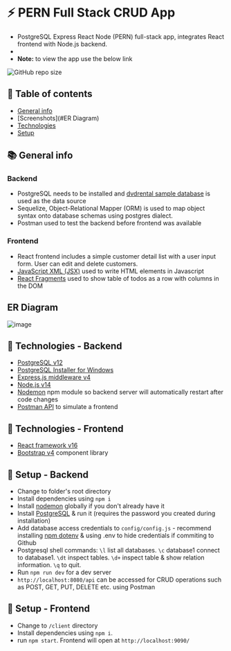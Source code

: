# :zap: PERN Full Stack CRUD App

* PostgreSQL Express React Node (PERN) full-stack app, integrates React frontend with Node.js backend.
* 
* **Note:** to view the app use the below link

![GitHub repo size](https://dvd-rental-pern-stack.herokuapp.com/)

## :page_facing_up: Table of contents

* [General info](#general-info)
* [Screenshots](#ER Diagram)
* [Technologies](#technologies)
* [Setup](#setup)

## :books: General info

### Backend

* PostgreSQL needs to be installed and [dvdrental sample database](https://www.postgresqltutorial.com/postgresql-sample-database/) is used as the data source
* Sequelize,  Object-Relational Mapper (ORM) is used to map object syntax onto database schemas using postgres dialect.
* Postman used to test the backend before frontend was available

### Frontend

* React frontend includes a simple customer detail list with a user input form. User can edit and delete customers.
* [JavaScript XML (JSX)](https://reactjs.org/docs/introducing-jsx.html) used to write HTML elements in Javascript
* [React Fragments](https://reactjs.org/docs/fragments.html) used to show table of todos as a row with columns in the DOM

## ER Diagram

![image](https://user-images.githubusercontent.com/40081027/142426947-4f202d60-df40-4483-9041-afd18f51e894.png)

## :signal_strength: Technologies - Backend

* [PostgreSQL v12](https://www.postgresql.org/)
* [PostgreSQL Installer for Windows](https://www.postgresqltutorial.com/install-postgresql/)
* [Express.js middleware v4](https://expressjs.com/)
* [Node.js v14](https://nodejs.org/es/)
* [Nodemon](https://www.npmjs.com/package/nodemon) npm module so backend server will automatically restart after code changes
* [Postman API](https://www.postman.com/downloads/) to simulate a frontend

## :signal_strength: Technologies - Frontend

* [React framework v16](https://reactjs.org/)
* [Bootstrap v4](https://getbootstrap.com/) component library

## :floppy_disk: Setup - Backend

* Change to folder's root directory
* Install dependencies using `npm i`
* Install [nodemon](https://www.npmjs.com/package/nodemon) globally if you don't already have it
* Install [PostgreSQL](https://www.postgresql.org/) & run it (requires the password you created during installation)
* Add database access credentials to `config/config.js` - recommend installing [npm dotenv](https://www.npmjs.com/package/dotenv) & using .env to hide credentials if commiting to Github
* Postgresql shell commands: `\l` list all databases. `\c` database1 connect to database1. `\dt` inspect tables. `\d+` inspect table & show relation information. `\q` to quit.
* Run `npm run dev` for a dev server
* `http://localhost:8080/api` can be accessed for CRUD operations such as POST, GET, PUT, DELETE etc. using Postman

## :floppy_disk: Setup - Frontend

* Change to `/client` directory
* Install dependencies using `npm i`.
* run `npm start`. Frontend will open at `http://localhost:9090/`

